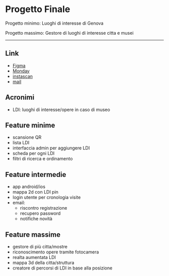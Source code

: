 # Progetto Finale
Progetto minimo: Luoghi di interesse di Genova

Progetto massimo: Gestore di luoghi di interesse citta e musei 

---------------------
## Link 
- [Figma](https://www.figma.com/file/aaOVFK4E8qBMN9gNkanj5b/Last?node-id=0%3A1)
- [Monday](https://spinny-group.monday.com/workspaces/1432451)
- [instascan](https://github.com/schmich/instascan)
- [mail](https://www.codingnepalweb.com/configure-xampp-to-send-mail-from-localhost/)


## Acronimi
- LDI: luoghi di interesse/opere in caso di museo

## Feature minime
- scansione QR
- lista LDI
- interfaccia admin per aggiungere LDI
- scheda per ogni LDI
- filtri di ricerca e ordinamento

## Feature intermedie
- app android/ios
- mappa 2d con LDI pin
- login utente per cronologia visite
- email:
  - riscontro registrazione
  - recupero password
  - notifiche novità

## Feature massime
- gestore di più citta/mostre
- riconoscimento opere tramite fotocamera
- realta aumentata LDI
- mappa 3d della citta/struttura
- creatore di percorsi di LDI in base alla posizione

